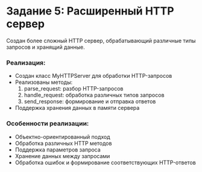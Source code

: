 # Задание 5: Расширенный HTTP сервер

Создан более сложный HTTP сервер, обрабатывающий различные типы запросов и хранящий данные.

### Реализация:

- Создан класс MyHTTPServer для обработки HTTP-запросов
- Реализованы методы:
    1. parse_request: разбор HTTP-запросов
    2. handle_request: обработка различных типов запросов
    3. send_response: формирование и отправка ответов
- Поддержка хранения данных в памяти сервера

### Особенности реализации:

- Объектно-ориентированный подход
- Обработка различных HTTP методов
- Поддержка параметров запроса
- Хранение данных между запросами
- Обработка ошибок и формирование соответствующих HTTP-ответов
